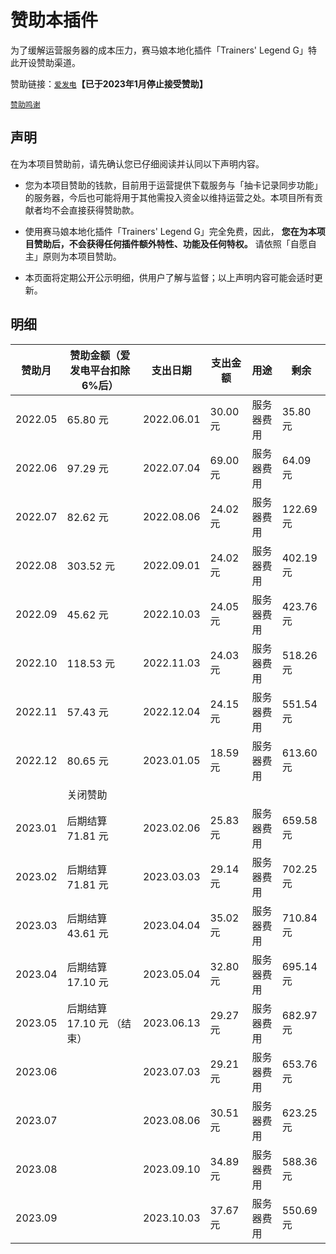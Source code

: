 # 赞助本插件

为了缓解运营服务器的成本压力，赛马娘本地化插件「Trainers' Legend G」特此开设赞助渠道。

赞助链接：[`爱发电`](https://afdian.net/@Trainers-Legend-G)**【已于2023年1月停止接受赞助】**

[`赞助鸣谢`](https://afdian.net/@Trainers-Legend-G?tab=feed)

## 声明

在为本项目赞助前，请先确认您已仔细阅读并认同以下声明内容。

- 您为本项目赞助的钱款，目前用于运营提供下载服务与「抽卡记录同步功能」的服务器，今后也可能将用于其他需投入资金以维持运营之处。本项目所有贡献者均不会直接获得赞助款。

- 使用赛马娘本地化插件「Trainers' Legend G」完全免费，因此， **您在为本项目赞助后，不会获得任何插件额外特性、功能及任何特权。** 请依照「自愿自主」原则为本项目赞助。

- 本页面将定期公开公示明细，供用户了解与监督；以上声明内容可能会适时更新。

## 明细

| 赞助月 | 赞助金额（爱发电平台扣除6%后） | 支出日期 | 支出金额     | 用途  | 剩余 |
| ---- | ---------------------------- | ------- | ---- | ---- | ---- |
| 2022.05 | 65.80 元 | 2022.06.01 | 30.00 元 | 服务器费用 | 35.80 元 |
| 2022.06 | 97.29 元 | 2022.07.04 | 69.00 元 | 服务器费用 | 64.09 元 |
| 2022.07 | 82.62 元 | 2022.08.06 | 24.02 元 | 服务器费用 | 122.69 元 |
| 2022.08 | 303.52 元 | 2022.09.01 | 24.02 元 | 服务器费用 | 402.19 元 |
| 2022.09 | 45.62 元 | 2022.10.03 | 24.05 元 | 服务器费用 | 423.76 元 |
| 2022.10 | 118.53 元 | 2022.11.03 | 24.03 元 | 服务器费用 | 518.26 元 |
| 2022.11 | 57.43 元 | 2022.12.04 | 24.15 元 | 服务器费用 | 551.54 元 |
| 2022.12 | 80.65 元 | 2023.01.05 | 18.59 元 | 服务器费用 | 613.60 元 |
|  | 关闭赞助                       |  |  |  |  |
| 2023.01 | 后期结算71.81 元 | 2023.02.06 | 25.83 元 | 服务器费用 | 659.58 元 |
| 2023.02 | 后期结算71.81 元 | 2023.03.03 | 29.14 元 | 服务器费用 | 702.25 元 |
| 2023.03 | 后期结算43.61 元 | 2023.04.04 | 35.02 元 | 服务器费用 | 710.84 元 |
| 2023.04 | 后期结算17.10 元 | 2023.05.04 | 32.80 元 | 服务器费用 | 695.14 元 |
| 2023.05 | 后期结算17.10 元 （结束） | 2023.06.13 | 29.27 元 | 服务器费用 | 682.97 元 |
| 2023.06 |  | 2023.07.03 | 29.21 元 | 服务器费用 | 653.76 元 |
| 2023.07 |  | 2023.08.06 | 30.51 元 | 服务器费用 | 623.25 元 |
| 2023.08 |  | 2023.09.10 | 34.89 元 | 服务器费用 | 588.36 元 |
| 2023.09 |  | 2023.10.03 | 37.67 元 | 服务器费用 | 550.69 元 |
